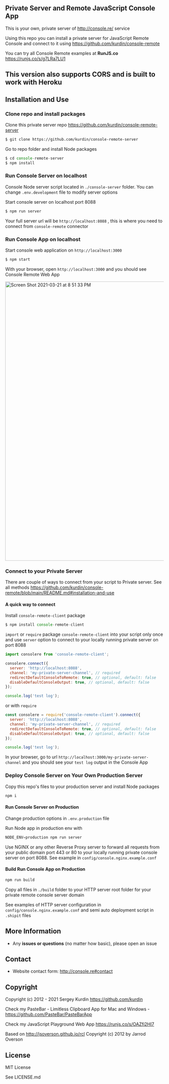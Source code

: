 ## Private Server and Remote JavaScript Console App

This is your own, private server of http://console.re/ service

Using this repo you can install a private server for JavaScript Remote Console and connect to it using https://github.com/kurdin/console-remote

You can try all Console Remote examples at **RunJS.co** <a href="https://runjs.co/s/g7LRa7LU1">https://runjs.co/s/g7LRa7LU1</a>

## This version also supports CORS and is built to work with Heroku

## Installation and Use

### Clone repo and install packages

Clone this private server repo https://github.com/kurdin/console-remote-server

```sh
$ git clone https://github.com/kurdin/console-remote-server
```

Go to repo folder and install Node packages

```js
$ cd console-remote-server
$ npm install
```

### Run Console Server on localhost

Console Node server script located in `./console-server` folder. You can change `.env.development` file to modify server options

Start console server on localhost port 8088

```sh
$ npm run server
```

Your full server url will be `http://localhost:8088` , this is where you need to connect from `console-remote` connector

### Run Console App on localhost

Start console web application on `http://localhost:3000`

```sh
$ npm start
```

With your browser, open `http://localhost:3000` and you should see Console Remote Web App

<img width="886" alt="Screen Shot 2021-03-21 at 8 51 33 PM" src="https://user-images.githubusercontent.com/6027060/111929517-ee1f1100-8a8c-11eb-831d-217b3889b7af.png">

### Connect to your Private Server

There are couple of ways to connect from your script to Private server. See all methods https://github.com/kurdin/console-remote/blob/main/README.md#installation-and-use

#### A quick way to connect

Install `console-remote-client` package

```js
$ npm install console-remote-client
```

`import` or `require` package `console-remote-client` into your script only once and use `server` option to connect to your locally running private server on port 8088

```js
import consolere from 'console-remote-client';

consolere.connect({
  server: 'http://localhost:8088',
  channel: 'my-private-server-channel', // required
  redirectDefaultConsoleToRemote: true, // optional, default: false
  disableDefaultConsoleOutput: true, // optional, default: false
});

console.log('test log');
```

or with `require`

```js
const consolere = require('console-remote-client').connect({
  server: 'http://localhost:8088',
  channel: 'my-private-server-channel', // required
  redirectDefaultConsoleToRemote: true, // optional, default: false
  disableDefaultConsoleOutput: true, // optional, default: false
});

console.log('test log');
```

In your browser, go to url `http://localhost:3000/my-private-server-channel` and you should see your `test log` output in the Console App

### Deploy Console Server on Your Own Production Server

Copy this repo's files to your production server and install Node packages

```js
npm i
```

#### Run Console Server on Production

Change production options in `.env.production` file

Run Node app in production env with

```js
NODE_ENV=production npm run server
```

Use NGINX or any other Reverse Proxy server to forward all requests from your public domain port 443 or 80 to your locally running private console server on port 8088. See example in `config/console.nginx.example.conf`

#### Build Run Console App on Production

```js
npm run build
```

Copy all files in `./build` folder to your HTTP server root folder for your private remote console server domain

See examples of HTTP server configuration in `config/console.nginx.example.conf` and semi auto deployment script in `.shipit` files

## More Information

- Any **issues or questions** (no matter how basic), please open an issue

## Contact

- Website contact form: http://console.re#contact

## Copyright

Copyright (c) 2012 - 2021 Sergey Kurdin https://github.com/kurdin

Check my PasteBar - Limitless Clipboard App for Mac and Windows - https://github.com/PasteBar/PasteBarApp

Check my JavaScript Playground Web App https://runjs.co/s/OAZfi2HI7

Based on http://jsoverson.github.io/rcl
Copyright (c) 2012 by Jarrod Overson

## License

MIT License

See LICENSE.md
